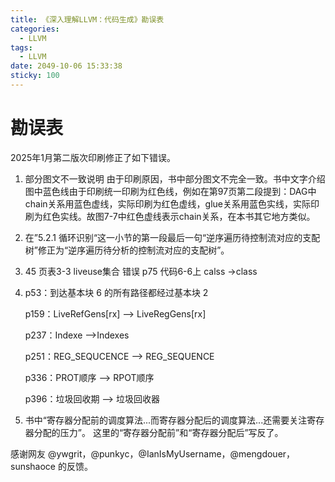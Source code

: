 ```yaml
---
title: 《深入理解LLVM：代码生成》勘误表
categories:
  - LLVM
tags:
  - LLVM
date: 2049-10-06 15:33:38
sticky: 100
---
```

# 勘误表

2025年1月第二版次印刷修正了如下错误。

1. 部分图文不一致说明
由于印刷原因，书中部分图文不完全一致。书中文字介绍图中蓝色线由于印刷统一印刷为红色线，例如在第97页第二段提到：DAG中chain关系用蓝色虚线，实际印刷为红色虚线，glue关系用蓝色实线，实际印刷为红色实线。故图7-7中红色虚线表示chain关系，在本书其它地方类似。

2. 在”5.2.1 循环识别“这一小节的第一段最后一句“逆序遍历待控制流对应的支配树”修正为“逆序遍历待分析的控制流对应的支配树”。

3. 45 页表3-3 liveuse集合 错误
   p75 代码6-6上 calss ->class
4. p53：到达基本块 6 的所有路径都经过基本块 2

    p159：LiveRefGens[rx] --> LiveRegGens[rx]

    p237：Indexe -->Indexes

     p251：REG_SEQUCENCE --> REG_SEQUENCE

     p336：PROT顺序 --> RPOT顺序

    p396：垃圾回收期 --> 垃圾回收器

5. 书中“寄存器分配前的调度算法...而寄存器分配后的调度算法...还需要关注寄存器分配的压力”。
这里的“寄存器分配前”和“寄存器分配后”写反了。

感谢网友 @ywgrit，@punkyc，@IanIsMyUsername，@mengdouer，sunshaoce 的反馈。
<!-- more -->
